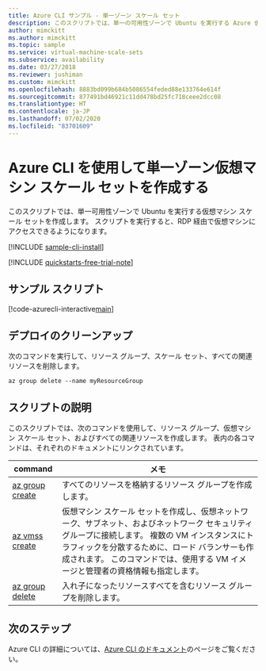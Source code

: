 ```yaml
---
title: Azure CLI サンプル - 単一ゾーン スケール セット
description: このスクリプトでは、単一の可用性ゾーンで Ubuntu を実行する Azure 仮想マシン スケール セットを作成します。
author: mimckitt
ms.author: mimckitt
ms.topic: sample
ms.service: virtual-machine-scale-sets
ms.subservice: availability
ms.date: 03/27/2018
ms.reviewer: jushiman
ms.custom: mimckitt
ms.openlocfilehash: 8883bd099b684b5086554feded88e133764e614f
ms.sourcegitcommit: 877491bd46921c11dd478bd25fc718ceee2dcc08
ms.translationtype: HT
ms.contentlocale: ja-JP
ms.lasthandoff: 07/02/2020
ms.locfileid: "83701609"
---
```

# <a name="create-a-single-zone-virtual-machine-scale-set-with-the-azure-cli"></a>Azure CLI を使用して単一ゾーン仮想マシン スケール セットを作成する
このスクリプトでは、単一可用性ゾーンで Ubuntu を実行する仮想マシン スケール セットを作成します。 スクリプトを実行すると、RDP 経由で仮想マシンにアクセスできるようになります。

[!INCLUDE [sample-cli-install](../../../includes/sample-cli-install.md)]

[!INCLUDE [quickstarts-free-trial-note](../../../includes/quickstarts-free-trial-note.md)]

## <a name="sample-script"></a>サンプル スクリプト
[!code-azurecli-interactive[main](../../../cli_scripts/virtual-machine-scale-sets/create-single-availability-zone/create-single-availability-zone.sh "Create single-zone scale set")]

## <a name="clean-up-deployment"></a>デプロイのクリーンアップ
次のコマンドを実行して、リソース グループ、スケール セット、すべての関連リソースを削除します。

```azurecli-interactive
az group delete --name myResourceGroup
```

## <a name="script-explanation"></a>スクリプトの説明
このスクリプトでは、次のコマンドを使用して、リソース グループ、仮想マシン スケール セット、およびすべての関連リソースを作成します。 表内の各コマンドは、それぞれのドキュメントにリンクされています。

| command | メモ |
|---|---|
| [az group create](/cli/azure/ad/group) | すべてのリソースを格納するリソース グループを作成します。 |
| [az vmss create](/cli/azure/vmss) | 仮想マシン スケール セットを作成し、仮想ネットワーク、サブネット、およびネットワーク セキュリティ グループに接続します。 複数の VM インスタンスにトラフィックを分散するために、ロード バランサーも作成されます。 このコマンドでは、使用する VM イメージと管理者の資格情報も指定します。  |
| [az group delete](/cli/azure/ad/group) | 入れ子になったリソースすべてを含むリソース グループを削除します。 |

## <a name="next-steps"></a>次のステップ
Azure CLI の詳細については、[Azure CLI のドキュメント](https://docs.microsoft.com/cli/azure/overview)のページをご覧ください。
